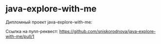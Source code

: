# java-explore-with-me
Дипломный проект java-explore-with-me:

Ссылка на пулл-реквест:
https://github.com/sniskorodnova/java-explore-with-me/pull/1
